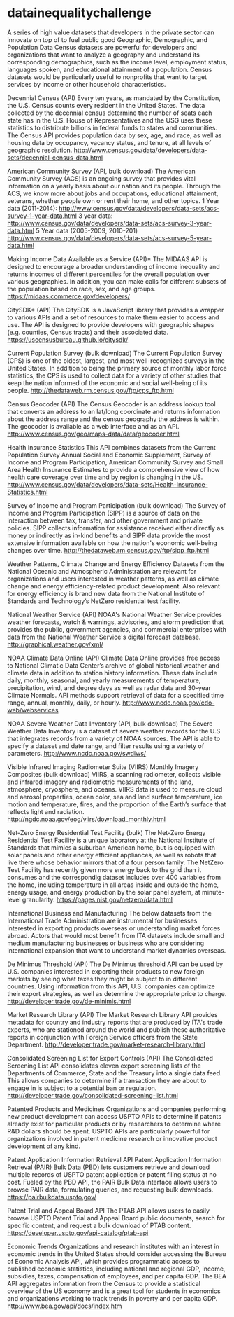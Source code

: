 # datainequalitychallenge
A series of high value datasets that developers in the private sector can innovate on top of to fuel public good
Geographic, Demographic, and Population Data
Census datasets are powerful for developers and organizations that want to analyze a geography and understand its corresponding demographics, such as the income level, employment status, languages spoken, and educational attainment of a population. Census datasets would be particularly useful to nonprofits that want to target services by income or other household characteristics. 

Decennial Census (API)
Every ten years, as mandated by the Constitution, the U.S. Census counts every resident in the United States. The data collected by the decennial census determine the number of seats each state has in the U.S. House of Representatives and the USG uses these statistics to distribute billions in federal funds to states and communities. The Census API provides population data by sex, age, and race, as well as housing data by occupancy, vacancy status, and tenure, at all levels of geographic resolution.
http://www.census.gov/data/developers/data-sets/decennial-census-data.html

American Community Survey (API, bulk download)
The American Community Survey (ACS) is an ongoing survey that provides vital information on a yearly basis about our nation and its people. Through the ACS, we know more about jobs and occupations, educational attainment, veterans, whether people own or rent their home, and other topics. 
1 Year data (2011-2014): http://www.census.gov/data/developers/data-sets/acs-survey-1-year-data.html
3 year data: http://www.census.gov/data/developers/data-sets/acs-survey-3-year-data.html
5 Year data (2005-2009, 2010-201) http://www.census.gov/data/developers/data-sets/acs-survey-5-year-data.html

Making Income Data Available as a Service (API)*
The MIDAAS API is designed to encourage a broader understanding of income inequality and returns incomes of different percentiles for the overall population over various geographies. In addition, you can make calls for different subsets of the population based on race, sex, and age groups. 
https://midaas.commerce.gov/developers/

CitySDK* (API)
The CitySDK is a JavaScript library that provides a wrapper to various APIs and a set of resources to make them easier to access and use. The API is designed to provide developers with geographic shapes (e.g. counties, Census tracts) and their associated data. 
https://uscensusbureau.github.io/citysdk/

Current Population Survey (bulk download)
The Current Population Survey (CPS) is one of the oldest, largest, and most well-recognized surveys in the United States. In addition to being the primary source of monthly labor force statistics, the CPS is used to collect data for a variety of other studies that keep the nation informed of the economic and social well-being of its people. 
http://thedataweb.rm.census.gov/ftp/cps_ftp.html

Census Geocoder (API)
The Census Geocoder is an address lookup tool that converts an address to an lat/long coordinate and returns information about the address range and the census geography the address is within. The geocoder is available as a web interface and as an API.
http://www.census.gov/geo/maps-data/data/geocoder.html

Health Insurance Statistics
This API combines datasets from the Current Population Survey Annual Social and Economic Supplement, Survey of Income and Program Participation, American Community Survey and Small Area Health Insurance Estimates to provide a comprehensive view of how health care coverage over time and by region is changing in the US.
http://www.census.gov/data/developers/data-sets/Health-Insurance-Statistics.html

Survey of Income and Program Participation (bulk download)
The Survey of Income and Program Participation (SIPP) is a source of data on the interaction between tax, transfer, and other government and private policies. SIPP collects information for assistance received either directly as money or indirectly as in-kind benefits and SIPP data provide the most extensive information available on how the nation's economic well-being changes over time.
http://thedataweb.rm.census.gov/ftp/sipp_ftp.html

Weather Patterns, Climate Change and Energy Efficiency
Datasets from the National Oceanic and Atmospheric Administration are relevant for organizations and users interested in weather patterns, as well as climate change and energy efficiency-related product development. Also relevant for energy efficiency is brand new data from the National Institute of Standards and Technology’s NetZero residential test facility.

National Weather Service (API)
NOAA's National Weather Service provides weather forecasts, watch & warnings, advisories, and storm prediction that provides the public, government agencies, and commercial enterprises with data from the National Weather Service's digital forecast database. 
http://graphical.weather.gov/xml/

NOAA Climate Data Online (API)
Climate Data Online provides free access to National Climatic Data Center’s archive of global historical weather and climate data in addition to station history information. These data include daily, monthly, seasonal, and yearly measurements of temperature, precipitation, wind, and degree days as well as radar data and 30-year Climate Normals. API methods support retrieval of data for a specified time range, annual, monthly, daily, or hourly. 
http://www.ncdc.noaa.gov/cdo-web/webservices

NOAA Severe Weather Data Inventory (API, bulk download)
The Severe Weather Data Inventory is a dataset of severe weather records for the U.S that integrates records from a variety of NOAA sources. The API is able to specify a dataset and date range, and filter results using a variety of parameters.
http://www.ncdc.noaa.gov/swdiws/

Visible Infrared Imaging Radiometer Suite (VIIRS) Monthly Imagery Composites (bulk download)
VIIRS, a scanning radiometer, collects visible and infrared imagery and radiometric measurements of the land, atmosphere, cryosphere, and oceans. VIIRS data is used to measure cloud and aerosol properties, ocean color, sea and land surface temperature, ice motion and temperature, fires, and the proportion of the Earth’s surface that reflects light and radiation.
http://ngdc.noaa.gov/eog/viirs/download_monthly.html 

Net-Zero Energy Residential Test Facility (bulk)
The Net-Zero Energy Residential Test Facility is a unique laboratory at the National Institute of Standards that mimics a suburban American home, but is equipped with solar panels and other energy efficient appliances, as well as robots that live there whose behavior mirrors that of a four person family. The NetZero Test Facility has recently given more energy back to the grid than it consumes and the correspondig dataset includes over 400 variables from the home, including temperature in all areas inside and outside the home, energy usage, and energy production by the solar panel system, at minute-level granularity.
https://pages.nist.gov/netzero/data.html

International Business and Manufacturing 
The below datasets from the International Trade Administration are instrumental for businesses interested in exporting products overseas or understanding market forces abroad. Actors that would most benefit from ITA datasets include small and medium manufacturing businesses or business who are considering international expansion that want to understand market dynamics overseas.

De Minimus Threshold (API)
The De Minimus threshold API can be used by U.S. companies interested in exporting their products to new foreign markets by seeing what taxes they might be subject to in different countries. Using information from this API, U.S. companies can optimize their export strategies, as well as determine the appropriate price to charge.
http://developer.trade.gov/de-minimis.html

Market Research Library (API)
The Market Research Library API provides metadata for country and industry reports that are produced by ITA's trade experts, who are stationed around the world and publish these authoritative reports in conjunction with Foreign Service officers from the State Department.
http://developer.trade.gov/market-research-library.html

Consolidated Screening List for Export Controls (API)
The Consolidated Screening List API consolidates eleven export screening lists of the Departments of Commerce, State and the Treasury into a single data feed. This allows companies to determine if a transaction they are about to engage in is subject to a potential ban or regulation.
http://developer.trade.gov/consolidated-screening-list.html

Patented Products and Medicines
Organizations and companies performing new product development can access USPTO APIs to determine if patents already exist for particular products or by researchers to determine where R&D dollars should be spent. USPTO APIs are particularly powerful for organizations involved in patent medicine research or innovative product development of any kind.

Patent Application Information Retrieval API 
Patent Application Information Retrieval (PAIR) Bulk Data (PBD) lets customers retrieve and download multiple records of USPTO patent application or patent filing status at no cost. Fueled by the PBD API, the PAIR Bulk Data interface allows users to browse PAIR data, formulating queries, and requesting bulk downloads. 
https://pairbulkdata.uspto.gov/

Patent Trial and Appeal Board API
The PTAB API allows users to easily browse USPTO Patent Trial and Appeal Board public documents, search for specific content, and request a bulk download of PTAB content.
https://developer.uspto.gov/api-catalog/ptab-api

Economic Trends
Organizations and research institutes with an interest in economic trends in the United States should consider accessing the Bureau of Economic Analysis API, which provides programmatic access to published economic statistics, including national and regional GDP, income, subsidies, taxes, compensation of employees, and per capita GDP. The BEA API aggregates information from the Census to provide a statistical overview of the US economy and is a great tool for students in economics and organizations working to track trends in poverty and per capita GDP.
http://www.bea.gov/api/docs/index.htm


